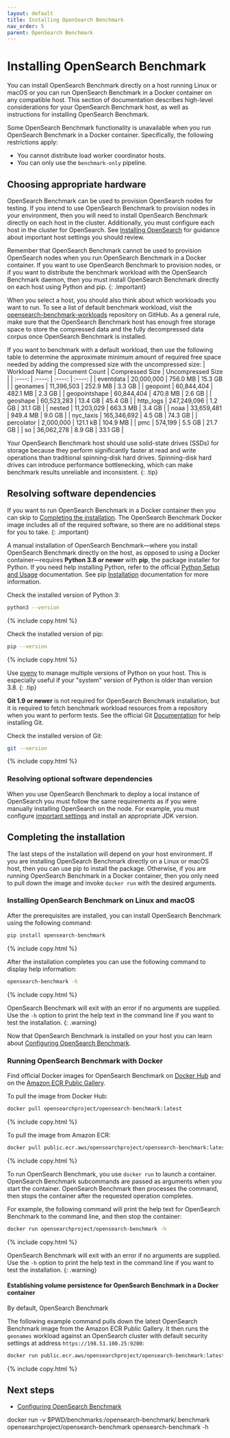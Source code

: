```yaml
---
layout: default
title: Installing OpenSearch Benchmark
nav_order: 5
parent: OpenSearch Benchmark
---
```


# Installing OpenSearch Benchmark

You can install OpenSearch Benchmark directly on a host running Linux or macOS or you can run OpenSearch Benchmark in a Docker container on any compatible host. This section of documentation describes high-level considerations for your OpenSearch Benchmark host, as well as instructions for installing OpenSearch Benchmark.

Some OpenSearch Benchmark functionality is unavailable when you run OpenSearch Benchmark in a Docker container. Specifically, the following restrictions apply:
- You cannot distribute load worker coordinator hosts.
- You can only use the `benchmark-only` pipeline.

## Choosing appropriate hardware

OpenSearch Benchmark can be used to provision OpenSearch nodes for testing. If you intend to use OpenSearch Benchmark to provision nodes in your environment, then you will need to install OpenSearch Benchmark directly on each host in the cluster. Additionally, you must configure each host in the cluster for OpenSearch. See [Installing OpenSearch]({{site.url}}{{site.baseurl}}/install-and-configure/install-opensearch/index/) for guidance about important host settings you should review.

Remember that OpenSearch Benchmark cannot be used to provision OpenSearch nodes when you run OpenSearch Benchmark in a Docker container. If you want to use OpenSearch Benchmark to provision nodes, or if you want to distribute the benchmark workload with the OpenSearch Benchmark daemon, then you must install OpenSearch Benchmark directly on each host using Python and pip.
{: .important}

When you select a host, you should also think about which workloads you want to run. To see a list of default benchmark workload, visit the [opensearch-benchmark-workloads](https://github.com/opensearch-project/opensearch-benchmark-workloads) repository on GitHub. As a general rule, make sure that the OpenSearch Benchmark host has enough free storage space to store the compressed data and the fully decompressed data corpus once OpenSearch Benchmark is installed.

If you want to benchmark with a default workload, then use the following table to determine the approximate minimum amount of required free space needed by adding the compressed size with the uncompressed size:
| Workload Name | Document Count | Compressed Size | Uncompressed Size |
| :----: | :----: | :----: | :----: |
| eventdata | 20,000,000 | 756.0 MB | 15.3 GB |
| geonames | 11,396,503 | 252.9 MB | 3.3 GB |
| geopoint | 60,844,404 | 482.1 MB | 2.3 GB |
| geopointshape | 60,844,404 | 470.8 MB | 2.6 GB |
| geoshape | 60,523,283 | 13.4 GB | 45.4 GB |
| http_logs | 247,249,096 | 1.2 GB | 31.1 GB |
| nested | 11,203,029 | 663.3 MB | 3.4 GB |
| noaa | 33,659,481 | 949.4 MB | 9.0 GB |
| nyc_taxis | 165,346,692 | 4.5 GB | 74.3 GB |
| percolator | 2,000,000 | 121.1 kB | 104.9 MB |
| pmc | 574,199 | 5.5 GB | 21.7 GB |
| so | 36,062,278 | 8.9 GB | 33.1 GB |

Your OpenSearch Benchmark host should use solid-state drives (SSDs) for storage because they perform significantly faster at read and write operations than traditional spinning-disk hard drives. Spinning-disk hard drives can introduce performance bottlenecking, which can make benchmark results unreliable and inconsistent.
{: .tip}

## Resolving software dependencies

If you want to run OpenSearch Benchmark in a Docker container then you can skip to [Completing the installation](#completing-the-installation). The OpenSearch Benchmark Docker image includes all of the required software, so there are no additional steps for you to take.
{: .important}

A manual installation of OpenSearch Benchmark&#8212;where you install OpenSearch Benchmark directly on the host, as opposed to using a Docker container&#8212;requires **Python 3.8 or newer** with **pip**, the package installer for Python. If you need help installing Python, refer to the official [Python Setup and Usage](https://docs.python.org/3/using/index.html) documentation. See pip [Installation](https://pip.pypa.io/en/stable/installation/) documentation for more information.

Check the installed version of Python 3:
```bash
python3 --version
```
{% include copy.html %}

Check the installed version of pip:
```bash
pip --version
```
{% include copy.html %}

Use [pyenv](https://github.com/pyenv/pyenv) to manage multiple versions of Python on your host. This is especially useful if your "system" version of Python is older than version 3.8.
{: .tip}

**Git 1.9 or newer** is not required for OpenSearch Benchmark installation, but it is required to fetch benchmark workload resources from a repository when you want to perform tests. See the official Git [Documentation](https://git-scm.com/doc) for help installing Git.

Check the installed version of Git:
```bash
git --version
```
{% include copy.html %}

### Resolving optional software dependencies

When you use OpenSearch Benchmark to deploy a local instance of OpenSearch you must follow the same requirements as if you were manually installing OpenSearch on the node. For example, you must configure [important settings]({{site.url}}{{site.baseurl}}/install-and-configure/install-opensearch/index/#important-settings) and install an appropriate JDK version.

## Completing the installation

The last steps of the installation will depend on your host environment. If you are installing OpenSearch Benchmark directly on a Linux or macOS host, then you can use pip to install the package. Otherwise, if you are running OpenSearch Benchmark in a Docker container, then you only need to pull down the image and invoke `docker run` with the desired arguments.

### Installing OpenSearch Benchmark on Linux and macOS

After the prerequisites are installed, you can install OpenSearch Benchmark using the following command:
```bash
pip install opensearch-benchmark
```
{% include copy.html %}

After the installation completes you can use the following command to display help information:
```bash
opensearch-benchmark -h
```
{% include copy.html %}

OpenSearch Benchmark will exit with an error if no arguments are supplied. Use the `-h` option to print the help text in the command line if you want to test the installation.
{: .warning}

Now that OpenSearch Benchmark is installed on your host you can learn about [Configuring OpenSearch Benchmark]({{site.url}}{{site.baseurl}}/tuning-your-cluster/opensearch-benchmark/config-osb/).

### Running OpenSearch Benchmark with Docker

Find official Docker images for OpenSearch Benchmark on [Docker Hub](https://hub.docker.com/r/opensearchproject/opensearch-benchmark) and on the [Amazon ECR Public Gallery](https://gallery.ecr.aws/opensearchproject/opensearch-benchmark).

To pull the image from Docker Hub:
```bash
docker pull opensearchproject/opensearch-benchmark:latest
```
{% include copy.html %}

To pull the image from Amazon ECR:
```bash
docker pull public.ecr.aws/opensearchproject/opensearch-benchmark:latest
```
{% include copy.html %}

To run OpenSearch Benchmark, you use `docker run` to launch a container. OpenSearch Benchmark subcommands are passed as arguments when you start the container. OpenSearch Benchmark then processes the command, then stops the container after the requested operation completes.

For example, the following command will print the help text for OpenSearch Benchmark to the command line, and then stop the container:
```bash
docker run opensearchproject/opensearch-benchmark -h
```
{% include copy.html %}

OpenSearch Benchmark will exit with an error if no arguments are supplied. Use the `-h` option to print the help text in the command line if you want to test the installation.
{: .warning}

#### Establishing volume persistence for OpenSearch Benchmark in a Docker container

By default, OpenSearch Benchmark 


The following example command pulls down the latest OpenSearch Benchmark image from the Amazon ECR Public Gallery. It then runs the `geonames` workload against an OpenSearch cluster with default security settings at address `https://198.51.100.25:9200`:
```bash
docker run public.ecr.aws/opensearchproject/opensearch-benchmark:latest execute_test --target-hosts https://198.51.100.25:9200 --pipeline benchmark-only --workload geonames --client-options basic_auth_user:admin,basic_auth_password:admin,verify_certs:false
```
{% include copy.html %}

## Next steps

- [Configuring OpenSearch Benchmark]({{site.url}}{{site.baseurl}}/tuning-your-cluster/opensearch-benchmark/config-osb/)


docker run -v $PWD/benchmarks:/opensearch-benchmark/.benchmark opensearchproject/opensearch-benchmark opensearch-benchmark -h